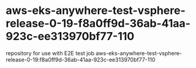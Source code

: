 # aws-eks-anywhere-test-vsphere-release-0-19-f8a0ff9d-36ab-41aa-923c-ee313970bf77-110
repository for use with E2E test job aws-eks-anywhere-test-vsphere-release-0-19:f8a0ff9d-36ab-41aa-923c-ee313970bf77-110
